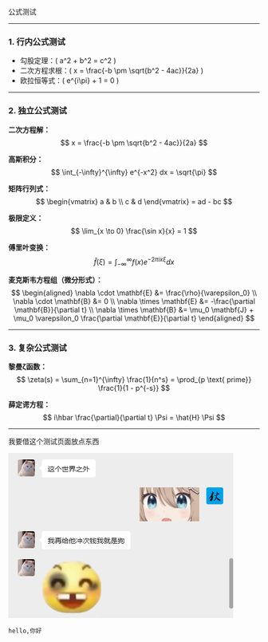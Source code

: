公式测试

---

### 1. 行内公式测试
- 勾股定理：\( a^2 + b^2 = c^2 \)
- 二次方程求根：\( x = \frac{-b \pm \sqrt{b^2 - 4ac}}{2a} \)
- 欧拉恒等式：\( e^{i\pi} + 1 = 0 \)

---

### 2. 独立公式测试

**二次方程解：**
$$
x = \frac{-b \pm \sqrt{b^2 - 4ac}}{2a}
$$

**高斯积分：**
$$
\int_{-\infty}^{\infty} e^{-x^2} dx = \sqrt{\pi}
$$

**矩阵行列式：**
$$
\begin{vmatrix}
a & b \\
c & d
\end{vmatrix} = ad - bc
$$

**极限定义：**
$$
\lim_{x \to 0} \frac{\sin x}{x} = 1
$$

**傅里叶变换：**
$$
\hat{f}(\xi) = \int_{-\infty}^{\infty} f(x) e^{-2\pi i x \xi} dx
$$

**麦克斯韦方程组（微分形式）：**
$$
\begin{aligned}
\nabla \cdot \mathbf{E} &= \frac{\rho}{\varepsilon_0} \\
\nabla \cdot \mathbf{B} &= 0 \\
\nabla \times \mathbf{E} &= -\frac{\partial \mathbf{B}}{\partial t} \\
\nabla \times \mathbf{B} &= \mu_0 \mathbf{J} + \mu_0 \varepsilon_0 \frac{\partial \mathbf{E}}{\partial t}
\end{aligned}
$$

---

### 3. 复杂公式测试

**黎曼ζ函数：**
$$
\zeta(s) = \sum_{n=1}^{\infty} \frac{1}{n^s} = \prod_{p \text{ prime}} \frac{1}{1 - p^{-s}}
$$

**薛定谔方程：**
$$
i\hbar \frac{\partial}{\partial t} \Psi = \hat{H} \Psi
$$

---

我要借这个测试页面放点东西

![班长的誓言](./班长の誓言.png)

```md
hello,你好
```
